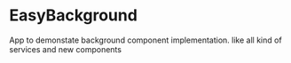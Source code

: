 # EasyBackground
App to demonstate background component implementation. like all kind of services and new components
